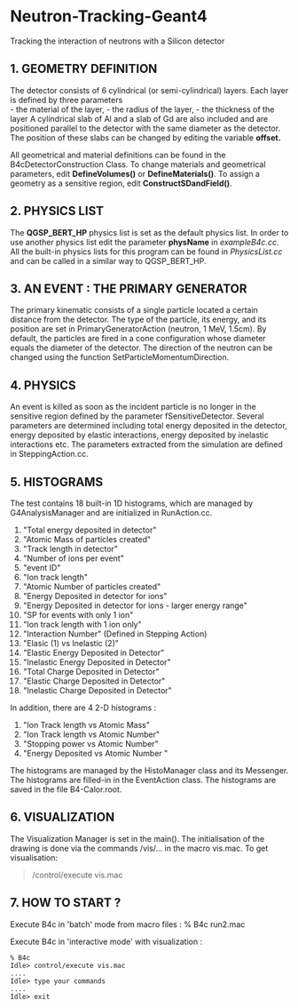 # Neutron-Tracking-Geant4
Tracking the interaction of neutrons with a Silicon detector 

	
 ## 1. GEOMETRY DEFINITION
   The detector consists of 6 cylindrical (or semi-cylindrical) layers. Each layer is defined by three parameters  
 	- the material of the layer,
	- the radius of the layer, 
	- the thickness of the layer 
 	A cylindrical slab of Al and a slab of Gd are also included and are
    positioned parallel to the detector with the same diameter as the detector. The position of these slabs can be changed by editing the variable **offset.** 

All geometrical and material definitions can be found in the B4cDetectorConstruction Class. To change materials and geometrical parameters, edit **DefineVolumes()** or **DefineMaterials()**. To assign a geometry as a sensitive region, edit **ConstructSDandField()**. 

 	
 ## 2. PHYSICS LIST
 
  The **QGSP_BERT_HP** physics list is set as the default physics list. In order to use another physics list edit the parameter **physName** in *exampleB4c.cc*. All the built-in physics lists for this program can be found in *PhysicsList.cc* and can be called in a similar way to QGSP_BERT_HP. 
 	 
 ## 3. AN EVENT : THE PRIMARY GENERATOR
 
   The primary kinematic consists of a single particle located a certain distance from the detector. The type of the particle, its energy, and its position are set in PrimaryGeneratorAction (neutron, 1 MeV, 1.5cm). By default, the particles are fired in a cone configuration whose diameter equals the diameter of the detector. The direction of the neutron can be changed using the function SetParticleMomentumDirection.  
 	
 ## 4. PHYSICS
 
   An event is killed as soon as the incident particle is no longer in the sensitive region defined by the parameter fSensitiveDetector. Several parameters are determined including total energy deposited in the detector, energy deposited by elastic interactions, energy deposited by inelastic interactions etc. The parameters extracted from the simulation are defined in SteppingAction.cc. 

 ## 5. HISTOGRAMS
         
   The test contains 18 built-in 1D histograms, which are managed by
   G4AnalysisManager and are initialized in RunAction.cc. 
   1.	"Total energy deposited in detector"
   2.  "Atomic Mass of particles created"
   3.	"Track length in detector"
   4.	"Number of ions per event"
   5.	"event ID"
   6.	"Ion track length"
   7.	"Atomic Number of particles created"
   8.	"Energy Deposited in detector for ions"
   9.	"Energy Deposited in detector for ions - larger energy range"
   10. "SP for events with only 1 ion"
   11. "Ion track length with 1 ion only"
   12. "Interaction Number" (Defined in Stepping Action)
   13. "Elasic (1) vs Inelastic (2)"
   14. "Elastic Energy Deposited in Detector"
   15. "Inelastic Energy Deposited in Detector"
   16.  "Total Charge Deposited in Detector"
   17.  "Elastic Charge Deposited in Detector"
   18.  "Inelastic Charge Deposited in Detector"

   In addition, there are 4 2-D histograms :
   1.  "Ion Track length vs Atomic Mass"
   2.  "Ion Track length vs Atomic Number"
   3.  "Stopping power vs Atomic Number"
   4.  "Energy Deposited vs Atomic Number "
	    
      
   The histograms are managed by the HistoManager class and its Messenger. The histograms are filled-in in the EventAction class. The histograms are saved in the file B4-Calor.root. 
 	 				
 ## 6.  VISUALIZATION
 
   The Visualization Manager is set in the main().
   The initialisation of the drawing is done via the commands
   /vis/... in the macro vis.mac. To get visualisation:
   
   > /control/execute vis.mac
 	
   
	
 ## 7. HOW TO START ?
 
   Execute B4c in 'batch' mode from macro files :
 	% B4c   run2.mac
 		
   Execute B4c in 'interactive mode' with visualization :
   
 	% B4c
	Idle> control/execute vis.mac
 	....
 	Idle> type your commands
 	....
 	Idle> exit
